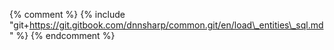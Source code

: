 {% comment %} {% include "git+https://git.gitbook.com/dnnsharp/common.git/en/load\_entities\_sql.md" %} {% endcomment %}

